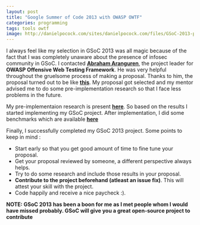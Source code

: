 ```yaml
---
layout: post
title: "Google Summer of Code 2013 with OWASP OWTF"
categories: programming
tags: tools owtf
image: http://danielpocock.com/sites/danielpocock.com/files/GSoC-2013-plus.png
---
```


I always feel like my selection in GSoC 2013 was all magic because of the fact that I was
completely unaware about the presence of infosec community in GSoC. I contacted
[**Abraham Aranguren**](http://blog.7-a.org), the project leader for **OWASP Offensive Web Testing Framework**.
He was very helpful throughout the gruelsome process of making a proposal. Thanks to him,
the proposal turned out to be like [**this**](http://www.google-melange.com/gsoc/proposal/review/google/gsoc2013/tunnelshade/1).
My proposal got selected and my mentor advised me to do some pre-implementation research
so that I face less problems in the future.

My pre-implementaion research is present [**here**](https://docs.google.com/document/d/1_iaOYaiSya83uxiecYhCJYBwQPubCWs463DJebNOqcQ/).
So based on the results I started implementing my GSoC project. After implementation, I did 
some benchmarks which are available [**here**](https://docs.google.com/document/d/1TdV667Uh3Fq272Wl8upzWi3c45-8E1tTVLcYPmc6yPM/)

Finally, I successfully completed my GSoC 2013 project. Some points to keep in mind :

- Start early so that you get good amount of time to fine tune your proposal.
- Get your proposal reviewed by someone, a different perspective always helps.
- Try to do some research and include those results in your proposal.
- **Contribute to the project beforehand (atleast an issue fix)**. This will attest your skill with the project.
- Code happily and receive a nice paycheck :).

**NOTE: GSoC 2013 has been a boon for me as I met people whom I would have missed probably.
GSoC will give you a great open-source project to contribute**
